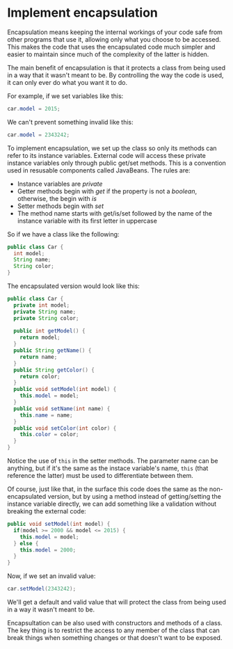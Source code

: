 # Implement encapsulation

Encapsulation means keeping the internal workings of your code safe from other programs that use it, allowing only what you choose to be accessed. This makes the code that uses the encapsulated code much simpler and easier to maintain since much of the complexity of the latter is hidden.

The main benefit of encapsulation is that it protects a class from being used in a way that it wasn't meant to be. By controlling the way the code is used, it can only ever do what you want it to do. 

For example, if we set variables like this:
```` java
car.model = 2015;
````
We can't prevent something invalid like this:
```` java
car.model = 2343242;
````
To implement encapsulation, we set up the class so only its methods can refer to its instance variables. External code will access these private instance variables only through public get/set methods. This is a convention used in resusable components called JavaBeans. The rules are:
* Instance variables are *private*
* Getter methods begin with *get* if the property is not a *boolean*, otherwise, the begin with *is*
* Setter methods begin with *set*
* The method name starts with get/is/set followed by the name of the instance variable with its first letter in uppercase

So if we have a class like the following:
```` java
public class Car {
  int model;
  String name;
  String color;
}
````
The encapsulated version would look like this:
```` java
public class Car {
  private int model;
  private String name;
  private String color;
  
  public int getModel() {
    return model;
  }
  public String getName() {
    return name;
  }
  public String getColor() {
    return color;
  }
  public void setModel(int model) {
    this.model = model;
  }
  public void setName(int name) {
    this.name = name;
  }
  public void setColor(int color) {
    this.color = color;
  }
}
````
Notice the use of `this` in the setter methods. The parameter name can be anything, but if it's the same as the instace variable's name, `this` (that reference the latter) must be used to differentiate between them.

Of course, just like that, in the surface this code does the same as the non-encapsulated version, but by using a method instead of getting/setting the instance variable directly, we can add something like a validation without breaking the external code:
```` java
public void setModel(int model) {
  if(model >= 2000 && model <= 2015) {
    this.model = model;
  } else {
    this.model = 2000;
  }
}
````
Now, if we set an invalid value:
```` java
car.setModel(2343242);
````
We'll get a default and valid value that will protect the class from being used in a way it wasn't meant to be.

Encapsultation can be also used with constructors and methods of a class. The key thing is to restrict the access to any member of the class that can break things when something changes or that doesn't want to be exposed.
